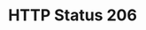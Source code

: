 ---
layout: topic
title: HTTP Status 206
permalink: /design/topics/http-status-206
sort: HTTP Status_HTTP Status 206
topic_id: http-status-206
topic_category: HTTP Status
topic_name: HTTP Status 206
topic_description: When to use HTTP status 206
guidelines:
  - guideline_id: heroku-http-api-design-guide
    guideline_title: HTTP API Design Guide
    guideline_type: gitbook
    guideline_url: 'https://geemus.gitbooks.io/http-api-design/content/en/'
    guideline_company: Heroku
    guideline_companyLogoUrl: /media/logos/heroku.png
    guideline_companyUrl: 'https://devcenter.heroku.com/articles/platform-api-reference'
    guideline_screenshotUrl: /media/screenshots/heroku-http-api-design-guide.png
    guideline_date: 2016-07-05T00:00:00.000Z
    guideline_reviewDate: 2016-08-31T00:00:00.000Z
    guideline__links:
      self:
        href: /design/guidelines/heroku-http-api-design-guide
      guidelineTopics:
        href: /design/guidelines/heroku-http-api-design-guide/topics
    references:
      - name: Return appropriate status codes
        url: 'https://geemus.gitbooks.io/http-api-design/content/en/responses/return-appropriate-status-codes.html'
---